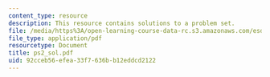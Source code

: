 ```yaml
---
content_type: resource
description: This resource contains solutions to a problem set.
file: /media/https%3A/open-learning-course-data-rc.s3.amazonaws.com/esd-86-models-data-and-inference-for-socio-technical-systems-spring-2007/92cceb56efea33f7636bb12eddcd2122_ps2_sol.pdf
file_type: application/pdf
resourcetype: Document
title: ps2_sol.pdf
uid: 92cceb56-efea-33f7-636b-b12eddcd2122
---
```

